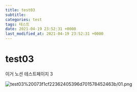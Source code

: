 ```yaml
---
title: test03
subtitle: 
categories: test
tags: 테스트
date: 2021-04-19 23:52:31 +0000
last_modified_at: 2021-04-19 23:52:31 +0000
---
```

# test03

이거 노션 테스트페이지 3

![test03%20073f1cf22362405396d701578452463b/01.png](test03%20073f1cf22362405396d701578452463b/01.png)